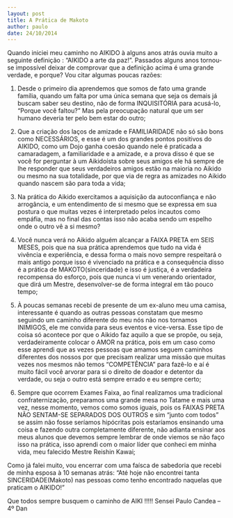 ```yaml
---
layout: post
title: A Prática de Makoto
author: paulo
date: 24/10/2014
---
```


Quando iniciei meu caminho no AIKIDO à alguns anos atrás ouvia muito a seguinte
definição : “AIKIDO a arte da paz!”. Passados alguns anos tornou-se impossível
deixar de comprovar que a definição acima é uma grande verdade, e porque?
Vou citar algumas poucas razões:

1. Desde o primeiro dia aprendemos que somos de fato uma grande família, quando um
falta por uma única semana que seja os demais já buscam saber seu destino, não de
forma INQUISITÓRIA para acusá-lo, “Porque você faltou?” Mas pela preocupação natural
que um ser humano deveria ter pelo bem estar do outro;

2. Que a criação dos laços de amizade e FAMILIARIDADE não só são bons como NECESSÁRIOS,
e esse é um dos grandes pontos positivos do AIKIDO, como um Dojo ganha coesão quando nele
é praticada a camaradagem, a familiaridade e a amizade, e a prova disso é que se você
for perguntar à um Aikidoísta sobre seus amigos ele há sempre de lhe responder que seus
verdadeiros amigos estão na maioria no Aikido ou mesmo na sua totalidade, por que via
de regra as amizades no Aikido quando nascem são para toda a vida;

3. Na prática do Aikido exercitamos a aquisição da autoconfiança e não arrogância,
e um entendimento de si mesmo que se expressa em sua postura o que muitas vezes é
interpretado pelos incautos como empáfia, mas no final das contas isso não acaba
sendo um espelho onde o outro vê a si mesmo?

4. Você nunca verá no Aikido alguém alcançar a FAIXA PRETA em SEIS MESES, pois que
na sua prática aprendemos que tudo na vida é vivência e experiência, e dessa forma
o mais novo sempre respeitará o mais antigo porque isso é vivenciado na prática e
a consequência disso é a prática de MAKOTO(sinceridade) e isso é justiça, é a
verdadeira recompensa do esforço, pois que nunca vi um venerando orientador, que
dirá um Mestre, desenvolver-se de forma integral em tão pouco tempo;

5. À poucas semanas recebi de presente de um ex-aluno meu uma camisa, interessante
é quando as outras pessoas constatam que mesmo seguindo um caminho diferente do meu
nós não nos tornamos INIMIGOS, ele me convida para seus eventos e vice-versa. Esse
tipo de coisa só acontece por que o Aikido faz aquilo a que se propõe, ou seja,
verdadeiramente colocar o AMOR na prática, pois em um caso como esse aprendi que
as vezes pessoas que amamos seguem caminhos diferentes dos nossos por que precisam
realizar uma missão que muitas vezes nos mesmos não temos “COMPETÊNCIA” para fazê-lo
e aí é muito fácil você arvorar para si o direito de doador e detentor da verdade,
ou seja o outro está sempre errado e eu sempre certo;

6. Sempre que ocorrem Exames Faixa, ao final realizamos uma tradicional confraternização,
preparamos uma grande mesa no Tatame e mais uma vez, nesse momento, vemos como somos
iguais, pois os FAIXAS PRETA NÃO SENTAM-SE SEPARADOS DOS OUTROS e sim “junto com todos”
se assim não fosse seríamos hipócritas pois estaríamos ensinando uma coisa e fazendo
outra completamente diferente, não adianta ensinar aos meus alunos que devemos sempre
lembrar de onde viemos se não faço isso na prática, isso aprendi com o maior líder
que conheci em minha vida, meu falecido Mestre Reishin Kawai;

Como já falei muito, vou encerrar com uma faísca de sabedoria que recebi de minha
esposa à 10 semanas atrás: “Até hoje não encontrei tanta SINCERIDADE(Makoto) nas
pessoas como tenho encontrado naquelas que praticam o AIKIDO!”
 
Que todos sempre busquem o caminho de AIKI !!!!!
Sensei Paulo Candea – 4º Dan

